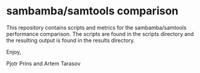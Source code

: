 # sambamba/samtools comparison

This repository contains scripts and metrics for the sambamba/samtools
performance comparison. The scripts are found in the scripts directory
and the resulting output is found in the results directory.

Enjoy,

Pjotr Prins and Artem Tarasov